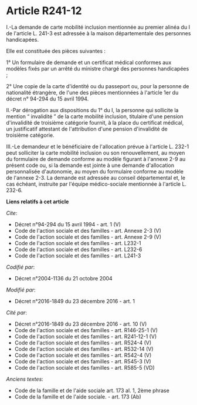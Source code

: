 # Article R241-12

I.-La demande de carte mobilité inclusion mentionnée au premier alinéa du I de l'article L. 241-3 est adressée à la maison
départementale des personnes handicapées. 

Elle est constituée des pièces suivantes : 

1° Un formulaire de demande et un certificat médical conformes aux modèles fixés par un arrêté du ministre chargé des
personnes handicapées ; 

2° Une copie de la carte d'identité ou du passeport ou, pour la personne de nationalité étrangère, de l'une des pièces
mentionnées à l'article 1er du décret n° 94-294 du 15 avril 1994. 

II.-Par dérogation aux dispositions du 1° du I, la personne qui sollicite la mention “ invalidité ” de la carte mobilité
inclusion, titulaire d'une pension d'invalidité de troisième catégorie fournit, à la place du certificat médical, un
justificatif attestant de l'attribution d'une pension d'invalidité de troisième catégorie. 

III.-Le demandeur et le bénéficiaire de l'allocation prévue à l'article L. 232-1 peut solliciter la carte mobilité inclusion
ou son renouvellement, au moyen du formulaire de demande conforme au modèle figurant à l'annexe 2-9 au présent code ou, si la
demande est jointe à une demande d'allocation personnalisée d'autonomie, au moyen du formulaire conforme au modèle de
l'annexe 2-3. La demande est adressée au conseil départemental et, le cas échéant, instruite par l'équipe médico-sociale
mentionnée à l'article L. 232-6.

**Liens relatifs à cet article**

_Cite_:

  - Décret n°94-294 du 15 avril 1994 - art. 1 (V)
  - Code de l'action sociale et des familles - art. Annexe 2-3 (V)
  - Code de l'action sociale et des familles - art. Annexe 2-9 (V)
  - Code de l'action sociale et des familles - art. L232-1
  - Code de l'action sociale et des familles - art. L232-6
  - Code de l'action sociale et des familles - art. L241-3

_Codifié par_:

  - Décret n°2004-1136 du 21 octobre 2004

_Modifié par_:

  - Décret n°2016-1849 du 23 décembre 2016 - art. 1

_Cité par_:

  - Décret n°2016-1849 du 23 décembre 2016 - art. 10 (V)
  - Code de l'action sociale et des familles - art. R146-25-1 (V)
  - Code de l'action sociale et des familles - art. R241-12-1 (V)
  - Code de l'action sociale et des familles - art. R524-4 (V)
  - Code de l'action sociale et des familles - art. R532-14 (V)
  - Code de l'action sociale et des familles - art. R542-4 (V)
  - Code de l'action sociale et des familles - art. R545-3 (V)
  - Code de l'action sociale et des familles - art. R585-5 (VD)

_Anciens textes_:

  - Code de la famille et de l'aide sociale art. 173 al. 1, 2ème phrase
  - Code de la famille et de l'aide sociale. - art. 173 (Ab)
